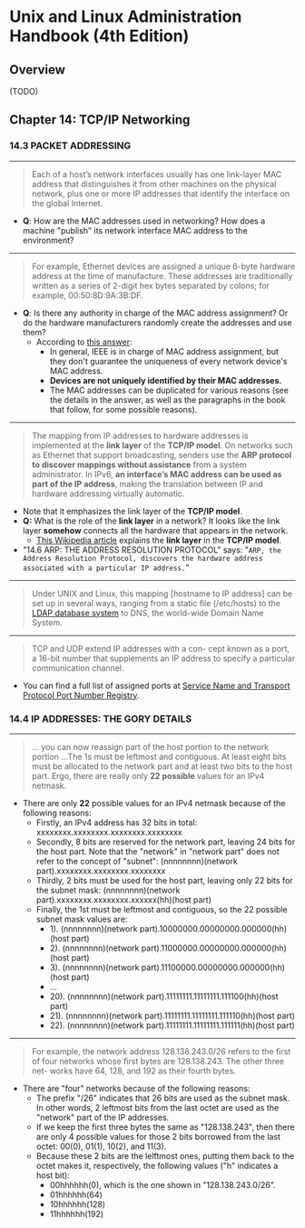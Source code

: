# Unix and Linux Administration Handbook (4th Edition)

## Overview

(TODO)

## Chapter 14: TCP/IP Networking

### 14.3 PACKET ADDRESSING

---

> Each of a host’s network interfaces usually has one link-layer MAC address that distinguishes it from other machines on the physical network, plus one or more IP addresses that identify the interface on the global Internet.

- **Q**: How are the MAC addresses used in networking? How does a machine "publish" its network interface MAC address to the environment?

---

> For example, Ethernet devices are assigned a unique 6-byte hardware address at the time of manufacture. These addresses are traditionally written as a series of 2-digit hex bytes separated by colons; for example, 00:50:8D:9A:3B:DF.

- **Q**: Is there any authority in charge of the MAC address assignment? Or do the hardware manufacturers randomly create the addresses and use them?
  - According to [this answer](https://superuser.com/a/968346/224429):
    - In general, IEEE is in charge of MAC address assignment, but they don't guarantee the uniqueness of every network device's MAC address.
    - **Devices are not uniquely identified by their MAC addresses.**
    - The MAC addresses can be duplicated for various reasons (see the details in the answer, as well as the paragraphs in the book that follow, for some possible reasons).

---

> The mapping from IP addresses to hardware addresses is implemented at the **link layer** of the **TCP/IP model**. On networks such as Ethernet that support broadcasting, senders use the **ARP protocol to discover mappings without assistance** from a system administrator. In IPv6, **an interface’s MAC address can be used as part of the IP address**, making the translation between IP and hardware addressing virtually automatic.

- Note that it emphasizes the link layer of the **TCP/IP model**.
- **Q:** What is the role of the **link layer** in a network? It looks like the link layer **somehow** connects all the hardware that appears in the network.
  - [This Wikipedia article](https://en.wikipedia.org/wiki/Link_layer) explains the **link layer** in the **TCP/IP model**.
- "14.6 ARP: THE ADDRESS RESOLUTION PROTOCOL" says: "`ARP, the Address Resolution Protocol, discovers the hardware address associated with a particular IP address.`"

---

> Under UNIX and Linux, this mapping [hostname to IP address] can be set up in several ways, ranging from a static file (/etc/hosts) to the [LDAP database system](https://en.wikipedia.org/wiki/Lightweight_Directory_Access_Protocol) to DNS, the world-wide Domain Name System.

---

> TCP and UDP extend IP addresses with a con- cept known as a port, a 16-bit number that supplements an IP address to specify a particular communication channel.

- You can find a full list of assigned ports at [Service Name and Transport Protocol Port Number Registry](https://www.iana.org/assignments/service-names-port-numbers/service-names-port-numbers.xhtml).

### 14.4 IP ADDRESSES: THE GORY DETAILS

---

> ... you can now reassign part of the host portion to the network portion ...The 1s must be leftmost and contiguous. At least eight bits must be allocated to the network part and at least two bits to the host part. Ergo, there are really only **22 possible** values for an IPv4 netmask.

- There are only **22** possible values for an IPv4 netmask because of the following reasons:
  - Firstly, an IPv4 address has 32 bits in total: xxxxxxxx.xxxxxxxx.xxxxxxxx.xxxxxxxx
  - Secondly, 8 bits are reserved for the network part, leaving 24 bits for the host part. Note that the "network" in "network part" does not refer to the concept of "subnet": (nnnnnnnn)(network part).xxxxxxxx.xxxxxxxx.xxxxxxxx
  - Thirdly, 2 bits must be used for the host part, leaving only 22 bits for the subnet mask: (nnnnnnnn)(network part).xxxxxxxx.xxxxxxxx.xxxxxx(hh)(host part)
  - Finally, the 1st must be leftmost and contiguous, so the 22 possible subnet mask values are:
    - 1). (nnnnnnnn)(network part).10000000.00000000.000000(hh)(host part)
    - 2). (nnnnnnnn)(network part).11000000.00000000.000000(hh)(host part)
    - 3). (nnnnnnnn)(network part).11100000.00000000.000000(hh)(host part)
    - ...
    - 20). (nnnnnnnn)(network part).11111111.11111111.111100(hh)(host part)
    - 21). (nnnnnnnn)(network part).11111111.11111111.111110(hh)(host part)
    - 22). (nnnnnnnn)(network part).11111111.11111111.111111(hh)(host part)

---

> For example, the network address 128.138.243.0/26 refers to the first of four networks whose first bytes are 128.138.243. The other three net- works have 64, 128, and 192 as their fourth bytes.

- There are "four" networks because of the following reasons:
  - The prefix "/26" indicates that 26 bits are used as the subnet mask. In other words, 2 leftmost bits from the last octet are used as the "network" part of the IP addresses.
  - If we keep the first three bytes the same as "128.138.243", then there are only 4 possible values for those 2 bits borrowed from the last octet: 00(0), 01(1), 10(2), and 11(3).
  - Because these 2 bits are the lelftmost ones, putting them back to the octet makes it, respectively, the following values ("h" indicates a host bit):
    - 00hhhhhh(0), which is the one shown in "128.138.243.0/26".
    - 01hhhhhh(64)
    - 10hhhhhh(128)
    - 11hhhhhh(192)
